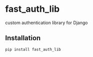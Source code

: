 # fast_auth_lib
 custom authentication library for Django

## Installation

```bash
pip install fast_auth_lib